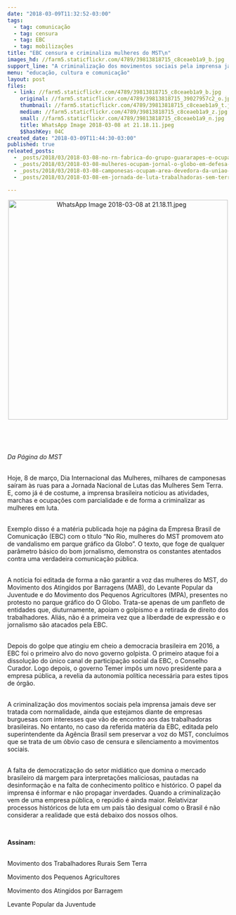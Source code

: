 ```yaml
---
date: "2018-03-09T11:32:52-03:00"
tags:
  - tag: comunicação
  - tag: censura
  - tag: EBC
  - tag: mobilizações
title: "EBC censura e criminaliza mulheres do MST\n"
images_hd: //farm5.staticflickr.com/4789/39813818715_c8ceaeb1a9_b.jpg
support_line: "A criminalização dos movimentos sociais pela imprensa jamais deve ser tratada com normalidade, ainda que estejamos diante de empresas burguesas com interesses que vão de encontro aos das trabalhadoras brasileiras"
menu: "educação, cultura e comunicação"
layout: post
files:
  - link: //farm5.staticflickr.com/4789/39813818715_c8ceaeb1a9_b.jpg
    original: //farm5.staticflickr.com/4789/39813818715_39027957c2_o.jpg
    thumbnail: //farm5.staticflickr.com/4789/39813818715_c8ceaeb1a9_t.jpg
    medium: //farm5.staticflickr.com/4789/39813818715_c8ceaeb1a9_z.jpg
    small: //farm5.staticflickr.com/4789/39813818715_c8ceaeb1a9_n.jpg
    title: WhatsApp Image 2018-03-08 at 21.18.11.jpeg
    $$hashKey: 04C
created_date: "2018-03-09T11:44:30-03:00"
published: true
releated_posts:
  - _posts/2018/03/2018-03-08-no-rn-fabrica-do-grupo-guararapes-e-ocupada-por-mulheres.md
  - _posts/2018/03/2018-03-08-mulheres-ocupam-jornal-o-globo-em-defesa-da-democracia.md
  - _posts/2018/03/2018-03-08-camponesas-ocupam-area-devedora-da-uniao-em-mato-grosso.md
  - _posts/2018/03/2018-03-08-em-jornada-de-luta-trabalhadoras-sem-terra-ocupam-prefeitura-de-boa-vista-do-tupim.md

---
```

<p style="text-align:center"><img alt="WhatsApp Image 2018-03-08 at 21.18.11.jpeg" height="500" src="//farm5.staticflickr.com/4789/39813818715_c8ceaeb1a9_b.jpg" width="500" /></p>

<p>&nbsp;</p>

<p>&nbsp;</p>

<p><em>Da&nbsp;P&aacute;gina do MST&nbsp;</em></p>

<p><br />
Hoje, 8 de mar&ccedil;o, Dia Internacional das Mulheres, milhares de camponesas sa&iacute;ram &agrave;s ruas para a Jornada Nacional de Lutas das Mulheres Sem Terra. E, como j&aacute; &eacute; de costume, a imprensa brasileira noticiou as atividades, marchas e ocupa&ccedil;&otilde;es com parcialidade e de forma a criminalizar as mulheres em luta.&nbsp;&nbsp;</p>

<p><br />
Exemplo disso &eacute; a mat&eacute;ria publicada hoje na p&aacute;gina da Empresa Brasil de Comunica&ccedil;&atilde;o (EBC) com o t&iacute;tulo &ldquo;No Rio, mulheres do MST promovem ato de vandalismo em parque gr&aacute;fico da Globo&rdquo;. O texto, que foge de qualquer par&acirc;metro b&aacute;sico do bom jornalismo, demonstra os constantes atentados contra uma verdadeira comunica&ccedil;&atilde;o p&uacute;blica.</p>

<p><br />
A not&iacute;cia foi editada de forma a n&atilde;o garantir a voz das mulheres do MST, do Movimento dos Atingidos por Barragens (MAB), do Levante Popular da Juventude e do Movimento dos Pequenos Agricultores (MPA), presentes no protesto no parque gr&aacute;fico do O Globo. Trata-se apenas de um panfleto de entidades que, diuturnamente, apoiam o golpismo e a retirada de direito dos trabalhadores. Ali&aacute;s, n&atilde;o &eacute; a primeira vez que a liberdade de express&atilde;o e o jornalismo s&atilde;o atacados pela EBC.</p>

<p><br />
Depois do golpe que atingiu em cheio a democracia brasileira em 2016, a EBC foi o primeiro alvo do novo governo golpista. O primeiro ataque foi a dissolu&ccedil;&atilde;o do &uacute;nico canal de participa&ccedil;&atilde;o social da EBC, o Conselho Curador. Logo depois, o governo Temer imp&ocirc;s um novo presidente para a empresa p&uacute;blica, a revelia da autonomia pol&iacute;tica necess&aacute;ria para estes tipos de &oacute;rg&atilde;o.</p>

<p><br />
A criminaliza&ccedil;&atilde;o dos movimentos sociais pela imprensa jamais deve ser tratada com normalidade, ainda que estejamos diante de empresas burguesas com interesses que v&atilde;o de encontro aos das trabalhadoras brasileiras. No entanto, no caso da referida mat&eacute;ria da EBC, editada pelo superintendente da Ag&ecirc;ncia Brasil sem preservar a voz do MST, conclu&iacute;mos que se trata de um &oacute;bvio caso de censura e silenciamento a movimentos sociais.&nbsp;</p>

<p><br />
A falta de democratiza&ccedil;&atilde;o do setor midi&aacute;tico que domina o mercado brasileiro d&aacute; margem para interpreta&ccedil;&otilde;es maliciosas, pautadas na desinforma&ccedil;&atilde;o e na falta de conhecimento pol&iacute;tico e hist&oacute;rico. O papel da imprensa &eacute; informar e n&atilde;o propagar inverdades. Quando a criminaliza&ccedil;&atilde;o vem de uma empresa p&uacute;blica, o rep&uacute;dio &eacute; ainda maior. Relativizar processos hist&oacute;ricos de luta em um pa&iacute;s t&atilde;o desigual como o Brasil &eacute; n&atilde;o considerar a realidade que est&aacute; debaixo dos nossos olhos.</p>

<p>&nbsp;</p>

<p><strong>Assinam:</strong></p>

<p><br />
Movimento dos Trabalhadores Rurais Sem Terra</p>

<p>Movimento dos Pequenos Agricultores</p>

<p>Movimento dos Atingidos por Barragem</p>

<p>Levante Popular da Juventude</p>
